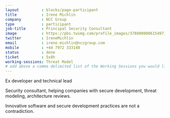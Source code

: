 ```yaml
---
layout          : blocks/page-participant
title           : Irene Michlin
company         : NCC Group
type            : participant
job-title       : Principal Security Consultant
image           : https://pbs.twimg.com/profile_images/378800000615497173/81960bcd8231a4fbd9c590c5c18f8e63_400x400.jpeg
twitter         : IreneMichlin
email           : irene.michlin@nccgroup.com
mobile          : +44 7972 333148
status          : done
ticket          : 5x8h
working-sessions: Threat Model
# add above a comma delimited list of the Working Sessions you would like to attend (use the session's title)
---
```


Ex developer and technical lead

Security consultant, helping companies with secure development, threat modeling, architecture reviews.

Innovative software and secure development practices are not a contradiction.
